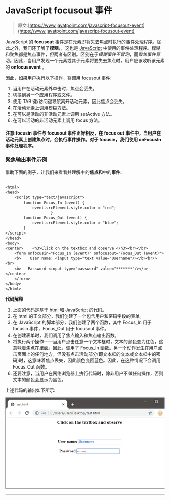 # JavaScript focusout 事件

> 原文:[https://www.javatpoint.com/javascript-focusout-event](https://www.javatpoint.com/javascript-focusout-event)

JavaScript 的 **focusout** 事件是在元素即将失去焦点时执行的事件处理程序。除此之外，我们还了解了**模糊，**，这也是 [JavaScript](https://www.javatpoint.com/javascript-tutorial) 中使用的事件处理程序。模糊和聚焦都是焦点事件，但两者有区别。区别在于*模糊事件不冒泡*，而*聚焦事件冒泡*。因此，当用户发现一个元素或其子元素将要失去焦点时，用户应该收听该元素的 **onfocusevent** 。

因此，如果用户执行以下操作，将调用 focusout 事件:

1.  当用户在活动元素外单击时，焦点会丢失。
2.  切换到另一个应用程序或文件。
3.  使用 TAB 键/访问键导航离开活动元素，因此焦点会丢失。
4.  在活动元素上调用模糊方法。
5.  在可以是活动的非活动元素上调用 setActive 方法。
6.  在可以活动的非活动元素上调用 focus 方法。

#### 注意:focusin 事件与 focusout 事件正好相反，在 focus out 事件中，当用户在活动元素上创建焦点时，会执行事件操作。对于 focusin，我们使用 onFocusIn 事件处理程序。

### 聚焦输出事件示例

借助下面的例子，让我们来看看并理解中的**焦点和**中的**事件:**

```

<html>
<head>
    <script type="text/javascript">
        function Focus_In (event) {
            event.srcElement.style.color = "red";
			        }
        function Focus_Out (event) {
            event.srcElement.style.color = "blue";
		}
</script>
</head>
<body>
<center>    <h3>Click on the textbox and observe </h3><br></br>
    <form onfocusin="Focus_In (event)" onfocusout="Focus_Out (event)">
    <b>    User name: <input type="text value="Username"/></b><br/>
<br>
    <b>   Password <input type="password" value="*******"/></b> </center>
    </form>
</body>
</html>

```

**代码解释**

1.  上面的代码是基于 html 和 JavaScript 的代码。
2.  在 html 的正文部分，我们创建了一个包含用户和密码字段的表单。
3.  在 JavaScript 的脚本部分，我们创建了两个函数，其中 Focus_In 用于 focusin 事件，Focus_Out 用于 focusout 事件。
4.  在创建表单时，我们调用了焦点输入和焦点输出函数。
5.  将执行两个操作——当用户点击任意一个文本框时，文本的颜色变为红色，这意味着焦点在里面。因此，调用了 Focus_In 函数。另一个动作发生在用户点击页面上的任何地方，但没有点击活动部分(即文本框的文本或文本框中的密码)时，这意味着焦点丢失，因此颜色变回蓝色。因此，在这种情况下会调用 Focus_Out 函数。
6.  还要注意，当用户在网络浏览器上执行代码时，除非用户不做任何操作，否则文本的颜色会显示为黑色。

上述代码的输出如下所示:

![JavaScript focusout event](img/b4745ab09bd2070d4c3293436b9b8d8e.png)

* * *